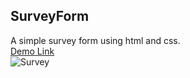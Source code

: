## SurveyForm
A simple survey form using html and css.<br>
<a href="https://jo-erl.github.io/SurveyForm/">Demo Link</a><br>
![Survey](https://github.com/user-attachments/assets/1ea21d45-7196-4629-b735-c37dcb45fe04)
